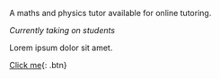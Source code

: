A maths and physics tutor available for online tutoring.

*Currently taking on students*

Lorem ipsum dolor sit amet.

[Click me](http://www.google.com){: .btn}

